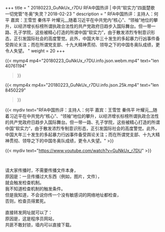 +++
title = " 20180223_GuNkUx_r7DU RFA中国热评 | 中共“软实力”四面楚歌 一切党管“冬奥”失灵？2018-02-23 "
description = " RFA中国热评：主持人：何平  嘉宾：王雪笠 秦伟平 叶耀元__随着习近平在中共党内“核心”、“领袖”地位的攀升，以经济增长标榜所谓执政合法性的共产党政府日趋步入国际舞台。但一带一路、孔子学院，这些被精心打造的所谓中国“软实力”，由于散发浓烈专制意识形态，正引发国际社会的高度警觉。此外，中国大年三十发生的多起暴力行凶事件备受舆论关注；而在所谓党支部、十九大精神贯彻、领导之下的中国冬奥队成绩，更令人失望。 "
weight = 20
+++

{{< mymp4 mp4="20180223_GuNkUx_r7DU.info.json.webm.mp4" 
text="len 40761194"
>}}

{{< mymp4x  mp4x="20180223_GuNkUx_r7DU.info.json.25k.mp4"
text="len 8450229"
>}}


{{< mydiv text="RFA中国热评：主持人：何平  嘉宾：王雪笠 秦伟平 叶耀元__随着习近平在中共党内“核心”、“领袖”地位的攀升，以经济增长标榜所谓执政合法性的共产党政府日趋步入国际舞台。但一带一路、孔子学院，这些被精心打造的所谓中国“软实力”，由于散发浓烈专制意识形态，正引发国际社会的高度警觉。此外，中国大年三十发生的多起暴力行凶事件备受舆论关注；而在所谓党支部、十九大精神贯彻、领导之下的中国冬奥队成绩，更令人失望。" >}}
<br>

{{< mydiv text="https://www.youtube.com/watch?v=GuNkUx_r7DU" >}}


<br>

请大家传播时，不需要传播文件本身，<br>
原因是：一旦传播过大东西（例如，图片，文件），<br>
就会触发检查机制。<br>
我不知道检查机制的触发条件。<br>
但是我知道，不会说你传一个没有敏感词的网络地址都检查，<br>
否则，检查员得累死。<br><br>
直接转发网址就可以了：<br>
原因是，这是程序员网站，<br>
共匪不敢封锁，墙内可以直接下载。


